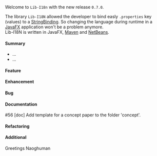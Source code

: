 Welcome to `Lib-I18n` with the new release `0.7.0`.

The library `Lib-I18N` allowed the developer to bind easly `.properties` key (values) 
to a [StringBinding]. So changing the language during runtime in a [JavaFX] application 
won't be a problem anymore.  
Lib-I18N is written in JavaFX, [Maven] and [NetBeans].



#### Summary
* ...
* ...



#### Feature



#### Enhancement



#### Bug



#### Documentation
#56 [doc] Add template for a concept paper to the folder 'concept'.



#### Refactoring



#### Additional



Greetings
Naoghuman



[//]: # (Issues which will be integrated in this release)



[//]: # (Links)
[JavaFX]:http://docs.oracle.com/javase/8/javase-clienttechnologies.htm
[Maven]:http://maven.apache.org/
[NetBeans]:https://netbeans.org/
[StringBinding]:https://docs.oracle.com/javase/8/javafx/api/javafx/beans/binding/StringBinding.html
